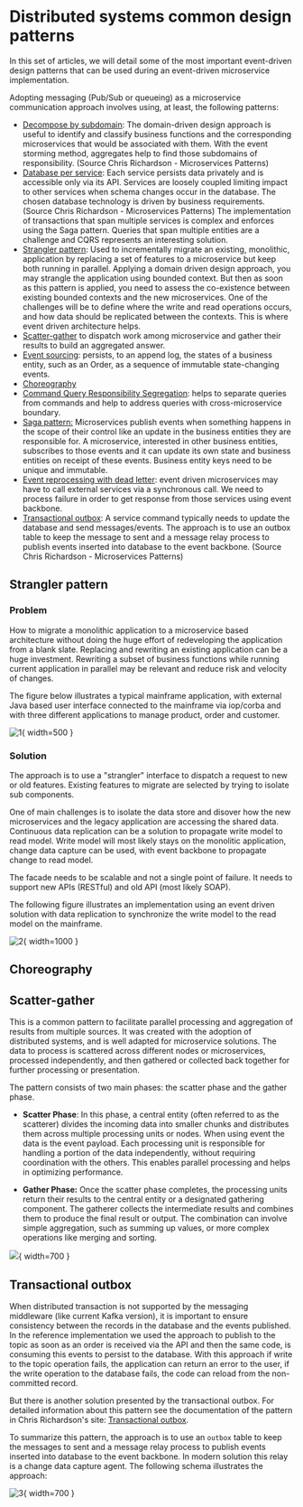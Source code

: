 # Distributed systems common design patterns

In this set of articles, we will detail some of the most important event-driven design patterns that can be used during an event-driven microservice implementation.

Adopting messaging (Pub/Sub or queueing) as a microservice communication approach involves using, at least, the following patterns:

* [Decompose by subdomain](https://microservices.io/patterns/decomposition/decompose-by-subdomain.html): The domain-driven design approach is useful to identify and classify business
functions and the corresponding microservices that would be associated with them. With the event storming method, aggregates help to find those subdomains of responsibility. (Source Chris Richardson - Microservices Patterns)
* [Database per service](https://microservices.io/patterns/data/database-per-service.html): Each service persists data privately and is accessible only via its API.
Services are loosely coupled limiting impact to other services when schema changes occur in the database. The chosen database technology is driven by business requirements. (Source Chris Richardson - Microservices Patterns)
The implementation of transactions that span multiple services is complex and enforces using the Saga pattern. Queries that span multiple entities are a challenge and CQRS represents an interesting solution.
* [Strangler pattern](#strangler-pattern): Used to incrementally migrate an existing, monolithic, application by replacing a set of features to a microservice but keep both running in parallel.
Applying a domain driven design approach, you may strangle the application using bounded context. But then as soon as this pattern is applied, you need to assess the co-existence between
existing bounded contexts and the new microservices. One of the challenges will be to define where the write and read operations occurs, and how data should be replicated between the contexts.
This is where event driven architecture helps.
* [Scatter-gather](#scatter-gather) to dispatch work among microservice and gather their results to build an aggregated answer.
* [Event sourcing](./event-sourcing/): persists, to an append log, the states of a business entity, such as an Order, as a sequence of immutable state-changing events.
* [Choreography](#choreography) 
* [Command Query Responsibility Segregation](./cqrs/): helps to separate queries from commands and help to address queries with cross-microservice boundary.
* [Saga pattern:](./saga/) Microservices publish events when something happens in the scope of their control like an update in the business entities they are responsible for. A microservice, interested in other business entities, subscribes to those events and it can update its own state and business entities on receipt of these events. Business entity keys need to be unique and immutable.
* [Event reprocessing with dead letter](./dlq/): event driven microservices may have to call external services via a synchronous call. We need to process failure in order to get response from those services using event backbone.
* [Transactional outbox](#transactional-outbox): A service command typically needs to update the database and send messages/events.
The approach is to use an outbox table to keep the message to sent and a message relay process to publish events inserted into database to the event backbone. (Source Chris Richardson - Microservices Patterns)


## Strangler pattern

### Problem

How to migrate a monolithic application to a microservice based architecture without doing the huge effort of redeveloping the application from a blank slate. Replacing and rewriting an existing application can be a huge investment. Rewriting a subset of business functions while running current application in parallel may be relevant and reduce risk and velocity of changes.

The figure below illustrates a typical mainframe application, with external Java based user interface connected to the mainframe via iop/corba and with three different applications to manage product, order and customer.

![1](./images/strangler.png){ width=500 }

### Solution

The approach is to use a "strangler" interface to dispatch a request to new or old features. Existing features to migrate are selected by trying to isolate sub components.

One of main challenges is to isolate the data store and disover how the new microservices and the legacy application are accessing the shared data. Continuous data replication can be a solution to propagate write model to read model. Write model will most likely stays on the monolitic application, change data capture can be used, with event backbone to propagate change to read model.

The facade needs to be scalable and not a single point of failure. It needs to support new APIs (RESTful) and old API (most likely SOAP).

The following figure illustrates an implementation using an event driven solution with data replication to synchronize the write model to the read model on the mainframe.

![2](./images/strangler-2.png){ width=1000 }

## Choreography

## Scatter-gather

This is a common pattern to facilitate parallel processing and aggregation of results from multiple sources. 
It was created with the adoption of distributed systems, and is well adapted for microservice solutions. The data to process is scattered across different nodes or microservices, processed independently, and then gathered or collected back together for further processing or presentation.

The pattern consists of two main phases: the scatter phase and the gather phase.

* **Scatter Phase**: In this phase, a central entity (often referred to as the scatterer) divides the incoming data into smaller chunks and distributes them across multiple processing units or nodes. When using event the data is the event payload. Each processing unit is responsible for handling a portion of the data independently, without requiring coordination with the others. This enables parallel processing and helps in optimizing performance.

* **Gather Phase:** Once the scatter phase completes, the processing units return their results to the central entity or a designated gathering component. The gatherer collects the intermediate results and combines them to produce the final result or output. The combination can involve simple aggregation, such as summing up values, or more complex operations like merging and sorting.

![](./images/scatter-gather.drawio.png){ width=700 }

## Transactional outbox

When distributed transaction is not supported by the messaging middleware (like current Kafka version), it is important to ensure consistency between the records in the database and the events published. In the reference implementation we used the approach to publish to the topic as soon as an order is received via the API and then the same code, is consuming this events to persist to the database. With this approach if write to the topic operation fails, the application can return an error to the user, if the write operation to the database fails, the code can reload from the non-committed record. 

But there is another solution presented by the transactional outbox. For detailed information about this pattern see the documentation of the pattern in Chris Richardson's site: [Transactional outbox](https://microservices.io/patterns/data/transactional-outbox.html).

To summarize this pattern, the approach is to use an `outbox` table to keep the messages to sent and a message relay process to publish events inserted into database to the event backbone. In modern solution this relay is a change data capture agent. The following schema illustrates the approach:

![3](./images/outbox.png){ width=700 }




